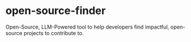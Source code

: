 # open-source-finder
Open-Source, LLM-Powered tool to help developers find impactful, open-source projects to contribute to.
